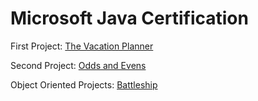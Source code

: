 # Microsoft Java Certification 
<p> First Project: <a href="https://repl.it/@lezzles11/vacationPlanner"> The Vacation Planner </a> </p> 
<p> Second Project: <a href="https://repl.it/@lezzles11/OddsAndEvens"> Odds and Evens </a> </p>
<p> Object Oriented Projects: <a href="https://onlinegdb.com/rkFotJRTV"> Battleship </a> </p> 
